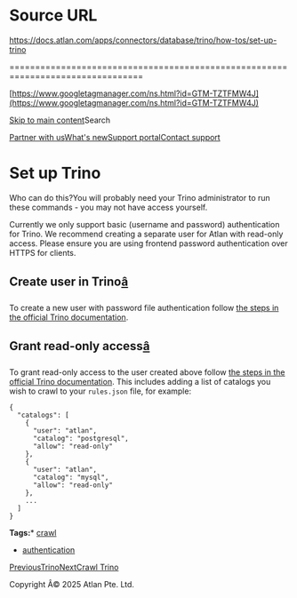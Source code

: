 # Source URL
https://docs.atlan.com/apps/connectors/database/trino/how-tos/set-up-trino

================================================================================

<!--
canonical: https://docs.atlan.com/apps/connectors/database/trino/how-tos/set-up-trino
link-alternate: https://docs.atlan.com/apps/connectors/database/trino/how-tos/set-up-trino
meta-description: :::warning Who can do this? You will probably need your Trino administrator to run these commands - you may not have access yourself.
meta-docsearch:docusaurus_tag: docs-default-current
meta-docsearch:language: en
meta-docsearch:version: current
meta-docusaurus_locale: en
meta-docusaurus_tag: docs-default-current
meta-docusaurus_version: current
meta-generator: Docusaurus v3.8.1
meta-og-description: :::warning Who can do this? You will probably need your Trino administrator to run these commands - you may not have access yourself.
meta-og-locale: en
meta-og-title: Set up Trino | Atlan Documentation
meta-og-url: https://docs.atlan.com/apps/connectors/database/trino/how-tos/set-up-trino
meta-twitter:card: summary_large_image
meta-viewport: width=device-width,initial-scale=1
title: Set up Trino | Atlan Documentation
-->

[https://www.googletagmanager.com/ns.html?id=GTM-TZTFMW4J](https://www.googletagmanager.com/ns.html?id=GTM-TZTFMW4J)

[Skip to main content](#__docusaurus_skipToContent_fallback)Search

[Partner with us](https://docs.google.com/forms/d/e/1FAIpQLScuAIhCm2GS7YFstrOjawbP8J7PUmOynQo7wI2yGCcCyEcVSw/viewform)[What's new](https://shipped.atlan.com/)[Support portal](https://atlan.zendesk.com/auth/v2/login/signin?return_to=https%3A%2F%2Fatlan.zendesk.com%2Fhc%2Fen-us&theme=hc&locale=en-us&brand_id=1900000425113&auth_origin=1900000425113%2Cfalse%2Ctrue)[Contact support](/support/submit-request)

Set up Trino
============

Who can do this?You will probably need your Trino administrator to run these commands \- you may not have access yourself.

Currently we only support basic (username and password) authentication for Trino. We recommend creating a separate user for Atlan with read\-only access. Please ensure you are using frontend password authentication over HTTPS for clients.

Create user in Trino[â](#create-user-in-trino "Direct link to Create user in Trino")
--------------------------------------------------------------------------------------

To create a new user with password file authentication follow [the steps in the official Trino documentation](https://trino.io/docs/current/security/password-file.html).

Grant read\-only access[â](#grant-read-only-access "Direct link to Grant read-only access")
---------------------------------------------------------------------------------------------

To grant read\-only access to the user created above follow [the steps in the official Trino documentation](https://trino.io/docs/current/security/file-system-access-control.html). This includes adding a list of catalogs you wish to crawl to your `rules.json` file, for example:

```
{  
  "catalogs": [  
    {  
      "user": "atlan",  
      "catalog": "postgresql",  
      "allow": "read-only"  
    },  
    {  
      "user": "atlan",  
      "catalog": "mysql",  
      "allow": "read-only"  
    },  
    ...  
  ]  
}  

```
**Tags:*** [crawl](/tags/crawl)
* [authentication](/tags/authentication)

[PreviousTrino](/apps/connectors/database/trino)[NextCrawl Trino](/apps/connectors/database/trino/how-tos/crawl-trino)

Copyright Â© 2025 Atlan Pte. Ltd.

